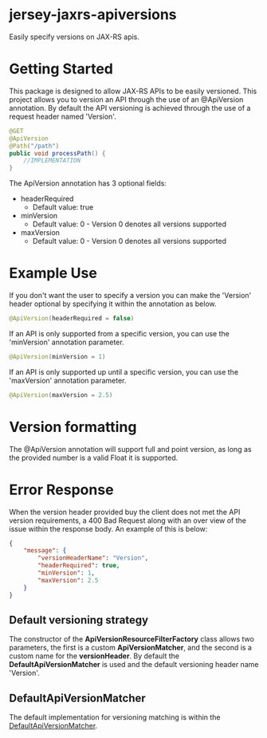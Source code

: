jersey-jaxrs-apiversions
========================

Easily specify versions on JAX-RS apis. 


# Getting Started

This package is designed to allow JAX-RS APIs to be easily versioned. This project allows you to version an API through the use of an
@ApiVersion annotation. By default the API versioning is achieved through the use of a request header named 'Version'.

```java
@GET
@ApiVersion
@Path("/path")
public void processPath() {
    //IMPLEMENTATION
}
```

The ApiVersion annotation has 3 optional fields:

* headerRequired
    * Default value: true
* minVersion
    * Default value: 0 - Version 0 denotes all versions supported
* maxVersion
    * Default value: 0 - Version 0 denotes all versions supported

# Example Use

If you don't want the user to specify a version you can make the 'Version' header optional by specifying it within the
annotation as below.

```java
@ApiVersion(headerRequired = false)
```

If an API is only supported from a specific version, you can use the 'minVersion' annotation parameter.

```java
@ApiVersion(minVersion = 1)
```

If an API is only supported up until a specific version, you can use the 'maxVersion' annotation parameter.

```java
@ApiVersion(maxVersion = 2.5)
```

# Version formatting
The @ApiVersion annotation will support full and point version, as long as the provided number is a valid Float it is
supported.

# Error Response
When the version header provided buy the client does not met the API version requirements, a 400 Bad Request along with
an over view of the issue within the response body. An example of this is below:

```json
{
    "message": {
        "versionHeaderName": "Version",
        "headerRequired": true,
        "minVersion": 1,
        "maxVersion": 2.5
    }
}
```

## Default versioning strategy

The constructor of the **ApiVersionResourceFilterFactory** class allows two parameters, the first is a custom
**ApiVersionMatcher**, and the second is a custom name for the **versionHeader**. By default the **DefaultApiVersionMatcher**
 is used and the default versioning header name 'Version'.

## DefaultApiVersionMatcher

 The default implementation for versioning matching is within the [DefaultApiVersionMatcher](https://github.com/krismassey/jersey-jaxrs-apiversions/blob/master/src/main/java/com/kris/massey/DefaultApiVersionMatcher.java).
